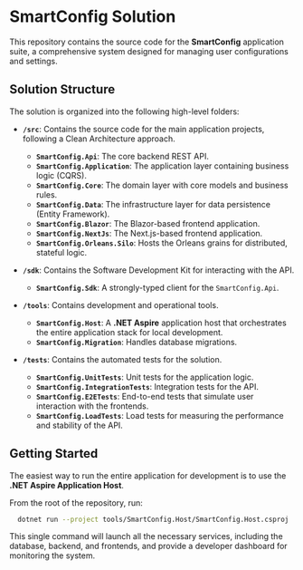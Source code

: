 # SmartConfig Solution

This repository contains the source code for the **SmartConfig** application suite, a comprehensive system designed for managing user configurations and settings.

## Solution Structure

The solution is organized into the following high-level folders:

-   **`/src`**: Contains the source code for the main application projects, following a Clean Architecture approach.
    -   **`SmartConfig.Api`**: The core backend REST API.
    -   **`SmartConfig.Application`**: The application layer containing business logic (CQRS).
    -   **`SmartConfig.Core`**: The domain layer with core models and business rules.
    -   **`SmartConfig.Data`**: The infrastructure layer for data persistence (Entity Framework).
    -   **`SmartConfig.Blazor`**: The Blazor-based frontend application.
    -   **`SmartConfig.NextJs`**: The Next.js-based frontend application.
    -   **`SmartConfig.Orleans.Silo`**: Hosts the Orleans grains for distributed, stateful logic.

-   **`/sdk`**: Contains the Software Development Kit for interacting with the API.
    -   **`SmartConfig.Sdk`**: A strongly-typed client for the `SmartConfig.Api`.

-   **`/tools`**: Contains development and operational tools.
    -   **`SmartConfig.Host`**: A **.NET Aspire** application host that orchestrates the entire application stack for local development.
    -   **`SmartConfig.Migration`**: Handles database migrations.

-   **`/tests`**: Contains the automated tests for the solution.
    -   **`SmartConfig.UnitTests`**: Unit tests for the application logic.
    -   **`SmartConfig.IntegrationTests`**: Integration tests for the API.
    -   **`SmartConfig.E2ETests`**: End-to-end tests that simulate user interaction with the frontends.
    -   **`SmartConfig.LoadTests`**: Load tests for measuring the performance and stability of the API.

## Getting Started

The easiest way to run the entire application for development is to use the **.NET Aspire Application Host**.

From the root of the repository, run:

```bash
  dotnet run --project tools/SmartConfig.Host/SmartConfig.Host.csproj
```

This single command will launch all the necessary services, including the database, backend, and frontends, and provide a developer dashboard for monitoring the system.
